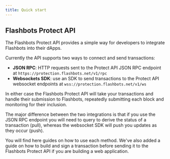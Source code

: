 ```yaml
---
title: Quick start
---
```


## Flashbots Protect API
The Flashbots Protect API provides a simple way for developers to integrate Flashbots into their dApps.

Currently the API supports two ways to connect and send transactions:

- **JSON RPC**: HTTP requests sent to the Protect API JSON RPC endpoint at `https://protection.flashbots.net/v1/rpc`
- **Websockets SDK**: use an SDK to send transactions to the Protect API websocket endpoints at `wss://protection.flashbots.net/v1/ws`

In either case the Flashbots Protect API will take your transactions and handle their submission to Flashbots, repeatedly submitting each block and monitoring for their inclusion.

The major difference between the two integrations is that if you use the JSON RPC endpoint you will need to query to derive the status of a transaction (pull), whereas the websocket SDK will push you updates as they occur (push).

You will find here guides on how to use each method. We've also added a guide on how to build and sign a transaction before sending it to the Flashbots Protect API if you are building a web application.